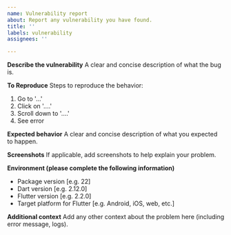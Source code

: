 ```yaml
---
name: Vulnerability report
about: Report any vulnerability you have found.
title: ''
labels: vulnerability
assignees: ''

---
```


**Describe the vulnerability**
A clear and concise description of what the bug is.

**To Reproduce**
Steps to reproduce the behavior:
1. Go to '...'
2. Click on '....'
3. Scroll down to '....'
4. See error

**Expected behavior**
A clear and concise description of what you expected to happen.

**Screenshots**
If applicable, add screenshots to help explain your problem.

**Environment (please complete the following information)**
 - Package version [e.g. 22]
 - Dart version [e.g. 2.12.0]
 - Flutter version [e.g. 2.2.0]
 - Target platform for Flutter [e.g. Android, iOS, web, etc.]

**Additional context**
Add any other context about the problem here (including error message, logs).
